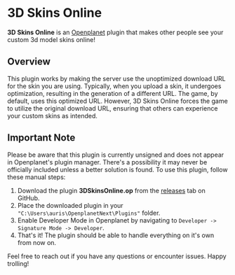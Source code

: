 # 3D Skins Online

**3D Skins Online** is an [Openplanet](https://openplanet.dev) plugin that makes other people see your custom 3d model skins online!

## Overview

This plugin works by making the server use the unoptimized download URL for the skin you are using. Typically, when you upload a skin, it undergoes optimization, resulting in the generation of a different URL. The game, by default, uses this optimized URL. However, 3D Skins Online forces the game to utilize the original download URL, ensuring that others can experience your custom skins as intended.

## Important Note

Please be aware that this plugin is currently unsigned and does not appear in Openplanet's plugin manager. There's a possibility it may never be officially included unless a better solution is found. To use this plugin, follow these manual steps:

1. Download the plugin **3DSkinsOnline.op** from the [releases](https://github.com/AurisTFG/tm-3d-skins-online/releases/latest) tab on GitHub.
2. Place the downloaded plugin in your `"C:\Users\auris\OpenplanetNext\Plugins"` folder.
3. Enable Developer Mode in Openplanet by navigating to `Developer -> Signature Mode -> Developer`.
4. That's it! The plugin should be able to handle everything on it's own from now on.

Feel free to reach out if you have any questions or encounter issues. Happy trolling!
